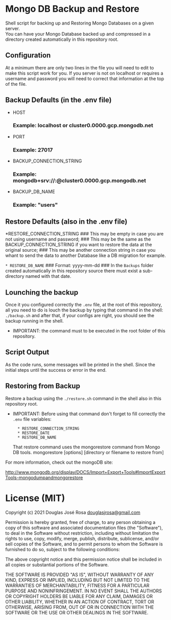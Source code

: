 # Mongo DB Backup and Restore

Shell script for backing up and Restoring Mongo Databases on a given server.  
You can have your Mongo Database backed up and compressed in a directory created automatically in this repository root.

## Configuration

At a minimum there are only two lines in the file you will need to edit to make this script work for you.
If you server is not on localhost or requires a username and password you will need to correct that information
at the top of the file.

## Backup Defaults (in the .env file)

* HOST
	### Example: localhost or cluster0.0000.gcp.mongodb.net

* PORT
	### Example: 27017

* BACKUP_CONNECTION_STRING
	### Example: mongodb+srv://<username>:<password>@cluster0.0000.gcp.mongodb.net

* BACKUP_DB_NAME
	### Example: "users"


## Restore Defaults (also in the .env file)

*RESTORE_CONNECTION_STRING
	### This may be empty in case you are not using username and password;
	### This may be the same as the BACKUP_CONNECTION_STRING if you want to restore the data at the original source;
	### This may be another connection string in case you whant to send the data to another Database like a DB migration for example.
								
`* RESTORE_DB_NAME`
	### Format: yyyy-mm-dd
	### In the `Backups` folder created automatically in this repository source there must exist a sub-directory named with that date.


## Lounching the backup

Once it you configured correctly the `.env` file, at the root of this repository, all you need to do is louch the backup by typing that command in the shell: `./backup.sh` and after that, if your configs are right, you should see the backup running in the shell.
* IMPORTANT: the command must to be executed in the root folder of this repository.


## Script Output

As the code runs, some messages will be printed in the shell. Since the initial steps until the success or error in the end.

## Restoring from Backup

Restore a backup using the `./restore.sh` command in the shell also in this repository root.
* IMPORTANT: Before using that command don't forget to fill correctly the `.env` file variables:
	
		* RESTORE_CONNECTION_STRING
		* RESTORE_DATE
		* RESTORE_DB_NAME

	That restore command uses the mongorestore command from Mongo DB tools.
	mongorestore [options] [directory or filename to restore from]

For more information, check out the mongoDB site:

http://www.mongodb.org/display/DOCS/Import+Export+Tools#ImportExportTools-mongodumpandmongorestore


# License (MIT)

Copyright (c) 2021 Douglas José Rosa <douglasjrosa@gmail.com>

Permission is hereby granted, free of charge, to any person obtaining
a copy of this software and associated documentation files (the
"Software"), to deal in the Software without restriction, including
without limitation the rights to use, copy, modify, merge, publish,
distribute, sublicense, and/or sell copies of the Software, and to
permit persons to whom the Software is furnished to do so, subject to
the following conditions:

The above copyright notice and this permission notice shall be
included in all copies or substantial portions of the Software.

THE SOFTWARE IS PROVIDED "AS IS", WITHOUT WARRANTY OF ANY KIND,
EXPRESS OR IMPLIED, INCLUDING BUT NOT LIMITED TO THE WARRANTIES OF
MERCHANTABILITY, FITNESS FOR A PARTICULAR PURPOSE AND
NONINFRINGEMENT. IN NO EVENT SHALL THE AUTHORS OR COPYRIGHT HOLDERS BE
LIABLE FOR ANY CLAIM, DAMAGES OR OTHER LIABILITY, WHETHER IN AN ACTION
OF CONTRACT, TORT OR OTHERWISE, ARISING FROM, OUT OF OR IN CONNECTION
WITH THE SOFTWARE OR THE USE OR OTHER DEALINGS IN THE SOFTWARE.
